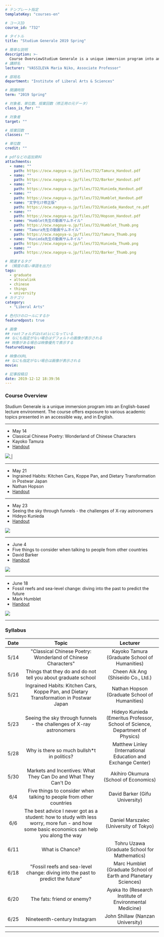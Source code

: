 ```yaml
---
# テンプレート指定
templateKey: "courses-en"

# コースID
course_id: "732"

# タイトル
title: "Studium Generale 2019 Spring"

# 簡単な説明
description: >-
  Course OverviewStudium Generale is a unique immersion program into an English-based lecture environment.The course offers exposure to various academic topics presented in an accessible way, and in ....
# 講師名
lecturer: "VASSILEVA Maria Niko, Associate Professor"

# 部局名
department: "Institute of Liberal Arts & Sciences"

# 開講時限
term: "2019	Spring"

# 対象者、単位数、授業回数（修正用の元データ）
class_is_for: ""

# 対象者
target: ""

# 授業回数
classes: ""

# 単位数
credit: ""

# pdfなどの追加資料
attachments:
  - name: ""
    path: https://ocw.nagoya-u.jp/files/732/Tamura_Handout.pdf
  - name: ""
    path: https://ocw.nagoya-u.jp/files/732/Barker_Handout.pdf
  - name: ""
    path: https://ocw.nagoya-u.jp/files/732/Kunieda_Handout.pdf
  - name: ""
    path: https://ocw.nagoya-u.jp/files/732/Humblet_Handout.pdf
  - name: "文字化け修正版"
    path: https://ocw.nagoya-u.jp/files/732/Kunieda_Handout_re.pdf
  - name: ""
    path: https://ocw.nagoya-u.jp/files/732/Hopson_Handout.pdf
  - name: "Humblet先生の動画サムネイル"
    path: https://ocw.nagoya-u.jp/files/732/Humblet_Thumb.png
  - name: "Tamura先生の動画サムネイル"
    path: https://ocw.nagoya-u.jp/files/732/Tamura_Thumb.png
  - name: "Kunieda先生の動画サムネイル"
    path: https://ocw.nagoya-u.jp/files/732/Kunieda_Thumb.png
  - name: ""
    path: https://ocw.nagoya-u.jp/files/732/Barker_Thumb.png

# 関連するタグ
# （頻度の高い単語を出力）
tags:
  - graduate
  - altocwlink
  - chinese
  - things
  - university
# カテゴリ
category:
  - "Liberal Arts"

# 色付けのロールにするか
featuredpost: true

# 画像
## rootフォルダはstaticになっている
## なにも指定がない場合はデフォルトの画像が表示される
## 映像がある場合は映像優先で表示する
featuredimage:

# 映像のURL
## なにも指定がない場合は画像が表示される
movie:

# 記事投稿日
date: 2019-12-12 18:39:56
---
```


### Course Overview

Studium Generale is a unique immersion program into an English-based lecture environment.
The course offers exposure to various academic topics presented in an accessible way, and in English.

---

- May 14
- Classical Chinese Poetry: Wonderland of Chinese Characters
- Kayoko Tamura
- [Handout](https://ocw.nagoya-u.jp/files/732/Tamura_Handout.pdf)

[![](https://ocw.nagoya-u.jp/files/732/Tamura_Thumb.png) ](https://nuvideo.media.nagoya-u.ac.jp/embed/5b2f041c6fb4ca3e68ef463a9fadddb27744d163) |

---

- May 21
- Ingrained Habits: Kitchen Cars, Koppe Pan, and Dietary Transformation in Postwar Japan
- Nathan Hopson
- [Handout](https://ocw.nagoya-u.jp/files/732/Hopson_Handout.pdf)

---

- May 23
- Seeing the sky through funnels - the challenges of X-ray astronomers
- Hideyo Kunieda
- [Handout](https://ocw.nagoya-u.jp/files/732/Kunieda_Handout_re.pdf)

[![](https://ocw.nagoya-u.jp/files/732/Kunieda_Thumb.png) ](https://nuvideo.media.nagoya-u.ac.jp/embed/c1f068d9f79e4701fd2b10fae7f7163e7195d831)

---

- June 4
- Five things to consider when talking to people from other countries
- David Barker
- [Handout](https://ocw.nagoya-u.jp/files/732/Barker_Handout.pdf)

[![](https://ocw.nagoya-u.jp/files/732/Barker_Thumb.png) ](https://nuvideo.media.nagoya-u.ac.jp/embed/c15385e61a7ef1dff354bb2871bd887c61645afc)

---

- June 18
- Fossil reefs and sea-level change: diving into the past to predict the future
- Mark Humblet
- [Handout](https://ocw.nagoya-u.jp/files/732/Humblet_Handout.pdf)

[![](https://ocw.nagoya-u.jp/files/732/Humblet_Thumb.png) ](https://nuvideo.media.nagoya-u.ac.jp/embed/da17e644b039a03a0eb56246800e2010142aebbd)

---

<!--
<table class="basic" width="455">
    <tr>
        <th>Date</th>
        <th>Topic</th>
        <th>Lecturer</th>
        <th>Video</th>
        <th>Handout</th>
    </tr>
    <tr style="border-bottom: 1pt solid #666;">
        <td>May 14</td>
        <td width="450">"Classical Chinese Poetry: Wonderland of Chinese
Characters"</td>
        <td>Kayoko Tamura</td>
        <td><a target="_blank" href="https://nuvideo.media.nagoya-u.ac.jp/embed/5b2f041c6fb4ca3e68ef463a9fadddb27744d163"><img src="https://ocw.nagoya-u.jp/files/732/Tamura_Thumb.png"> </a></td>
        <td><a target="_blank" href="https://ocw.nagoya-u.jp/files/732/Tamura_Handout.pdf">Handout</a> </td>
    </tr>
    <tr style="border-bottom: 1pt solid #666;">
        <td>May 21</td>
        <td width="450">Ingrained Habits: Kitchen Cars, Koppe Pan, and Dietary Transformation in Postwar Japan</td>
        <td>Nathan Hopson</td>
        <td align="center"> - </td>
        <td><a target="_blank" href="https://ocw.nagoya-u.jp/files/732/Hopson_Handout.pdf">Handout</a> </td>
    </tr>
    <tr style="border-bottom: 1pt solid #666;">
        <td>May 23</td>
        <td width="450">Seeing the sky through funnels - the challenges of X-ray astronomers</td>
        <td>Hideyo Kunieda</td>
        <td><a target="_blank" href="https://nuvideo.media.nagoya-u.ac.jp/embed/c1f068d9f79e4701fd2b10fae7f7163e7195d831"><img src="https://ocw.nagoya-u.jp/files/732/Kunieda_Thumb.png"> </a></td>
        <td> <a target="_blank" href="https://ocw.nagoya-u.jp/files/732/Kunieda_Handout_re.pdf">Handout</a> </td>
    </tr>
    <tr style="border-bottom: 1pt solid #666;">
        <td>June 4</td>
        <td width="450">Five things to consider when talking to people from other countries</td>
        <td>David Barker</td>
        <td><a target="_blank" href="https://nuvideo.media.nagoya-u.ac.jp/embed/c15385e61a7ef1dff354bb2871bd887c61645afc"><img src="https://ocw.nagoya-u.jp/files/732/Barker_Thumb.png"> </a></td>
        <td> <a target="_blank" href="https://ocw.nagoya-u.jp/files/732/Barker_Handout.pdf">Handout</a> </td>
    </tr>
    <tr style="border-bottom: 1pt solid #666;">
        <td>June 18</td>
        <td width="450">"Fossil reefs and sea-level change: diving into the past to predict the future"</td>
        <td>Mark Humblet</td>
        <td><a target="_blank" href="https://nuvideo.media.nagoya-u.ac.jp/embed/da17e644b039a03a0eb56246800e2010142aebbd"><img src="https://ocw.nagoya-u.jp/files/732/Humblet_Thumb.png"> </a></td>
        <td> <a target="_blank" href="https://ocw.nagoya-u.jp/files/732/Humblet_Handout.pdf">Handout</a> </td>
    </tr>
</table> -->

### Syllabus

| Date |                                                                   Topic                                                                    |                                   Lecturer                                    |
| :--: | :----------------------------------------------------------------------------------------------------------------------------------------: | :---------------------------------------------------------------------------: |
| 5/14 |                                        "Classical Chinese Poetry: Wonderland of Chinese Characters"                                        |                 Kayoko Tamura (Graduate School of Humanities)                 |
| 5/16 |                                       Things that they do and do not tell you about graduate school                                        |                      Cheen Aik Ang (Shiseido Co., Ltd.)                       |
| 5/21 |                           Ingrained Habits: Kitchen Cars, Koppe Pan, and Dietary Transformation in Postwar Japan                           |                 Nathan Hopson (Graduate School of Humanities)                 |
| 5/23 |                                    Seeing the sky through funnels - the challenges of X-ray astronomers                                    | Hideyo Kunieda (Emeritus Professor, School of Science, Department of Physics) |
| 5/28 |                                                Why is there so much bullsh\*t in politics?                                                 |         Matthew Linley (International Education and Exchange Center)          |
| 5/30 |                                      Markets and Incentives: What They Can Do and What They Can't Do                                       |                     Akihiro Okumura (School of Economics)                     |
| 6/4  |                                    Five things to consider when talking to people from other countries                                     |                        David Barker (Gifu University)                         |
| 6/6  | The best advice I never got as a student: how to study with less worry, more fun - and how some basic economics can help you along the way |                    Daniel Marszalec (University of Tokyo)                     |
| 6/11 |                                                              What is Chance?                                                               |                 Tohru Uzawa (Graduate School for Mathematics)                 |
| 6/18 |                              "Fossil reefs and sea-level change: diving into the past to predict the future"                               |        Marc Humblet (Graduate School of Earth and Planetary Sciences)         |
| 6/20 |                                                         The fats: friend or enemy?                                                         |           Ayaka Ito (Research Institute of Environmental Medicine)            |
| 6/25 |                                                        Nineteenth-century Instagram                                                        |                       John Shillaw (Nanzan University)                        |

---

